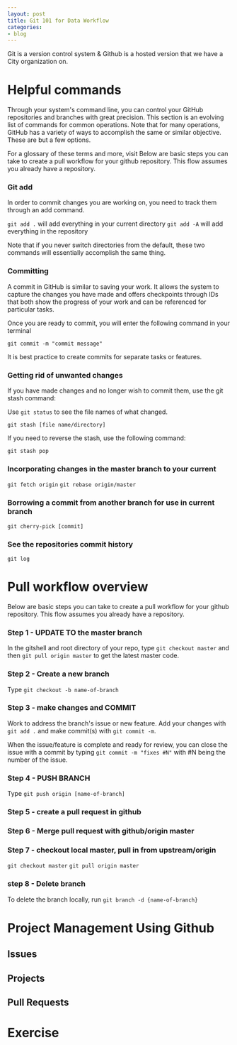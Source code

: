 ```yaml
---
layout: post
title: Git 101 for Data Workflow 
categories:
- blog
---
```


Git is a version control system & Github is a hosted version that we have a City organization on.


# Helpful commands

Through your system's command line, you can control your GitHub repositories and branches with great precision. 
This section is an evolving list of commands for common operations. Note that for many operations, GitHub has a variety of ways to accomplish the same or similar objective. These are but a few options.

For a glossary of these terms and more, visit Below are basic steps you can take to create a pull workflow for your github repository.  This flow assumes you already have a repository.


### Git add

In order to commit changes you are working on, you need to track them through an add command.

`git add .` will add everything in your current directory
`git add -A` will add everything in the repository

Note that if you never switch directories from the default, these two commands will essentially accomplish the same thing.

### Committing 

A commit in GitHub is similar to saving your work. It allows the system to capture the changes you have made and offers checkpoints through IDs that both show the progress of your work and can be referenced for particular tasks.

Once you are ready to commit, you will enter the following command in your terminal

`git commit -m "commit message"`

It is best practice to create commits for separate tasks or features.

### Getting rid of unwanted changes

If you have made changes and no longer wish to commit them, use the git stash command:

Use `git status` to see the file names of what changed. 

`git stash [file name/directory]`

If you need to reverse the stash, use the following command:

`git stash pop`

### Incorporating changes in the master branch to your current

`git fetch origin`
`git rebase origin/master`


### Borrowing a commit from another branch for use in current branch

`git cherry-pick [commit]`

### See the repositories commit history

`git log`

# Pull workflow overview

Below are basic steps you can take to create a pull workflow for your github repository.  This flow assumes you already have a repository.

### Step 1 - UPDATE TO the master branch
In the gitshell and root directory of your repo, type `git checkout master` and then `git pull origin master`  to get the latest master code.

### Step 2 - Create a new branch
Type `git checkout -b name-of-branch`

### Step 3 - make changes and COMMIT
Work to address the branch's issue or new feature. Add your changes with `git add .` and make commit(s) with `git commit -m`. 

When the issue/feature is complete and ready for review, you can close the issue with a commit by typing  `git commit -m "fixes #N"`  with #N being the number of the issue. 

### Step 4 - PUSH BRANCH
Type `git push origin [name-of-branch]`

### Step 5 - create a pull request in github

### Step 6 - Merge pull request with github/origin master 

### Step 7 - checkout local master, pull in from upstream/origin
`git checkout master`
`git pull origin master`

### step 8 - Delete branch
To delete the branch locally, run `git branch -d {name-of-branch}`


# Project Management Using Github

## Issues

## Projects 

## Pull Requests 

# Exercise 
